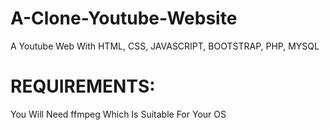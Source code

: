 # A-Clone-Youtube-Website
A Youtube Web With HTML, CSS, JAVASCRIPT, BOOTSTRAP, PHP, MYSQL



REQUIREMENTS:
=======================
You Will Need ffmpeg Which Is Suitable For Your OS
